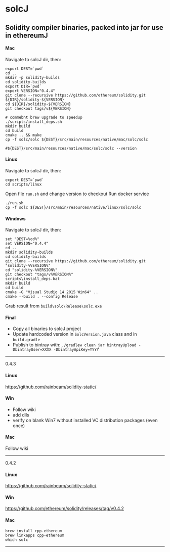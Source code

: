 # solcJ
Solidity compiler binaries, packed into jar for use in ethereumJ
-----
#### Mac

Navigate to solcJ dir, then:

```
export DEST=`pwd`
cd ..
mkdir -p solidity-builds
cd solidity-builds
export DIR=`pwd`
export VERSION="0.4.4"
git clone --recursive https://github.com/ethereum/solidity.git ${DIR}/solidity-${VERSION}
cd ${DIR}/solidity-${VERSION}
git checkout tags/v${VERSION}

# commebnt brew upgrade to speedup
./scripts/install_deps.sh
mkdir build
cd build
cmake .. && make
cp -f solc/solc ${DEST}/src/main/resources/native/mac/solc/solc

#${DEST}/src/main/resources/native/mac/solc/solc --version
```

#### Linux

Navigate to solcJ dir, then:
```
export DEST=`pwd`
cd scripts/linux
```
Open file `run.sh` and change version to checkout
Run docker service
```
./run.sh
cp -f solc ${DEST}/src/main/resources/native/linux/solc/solc

```

#### Windows

Navigate to solcJ dir, then:
```
set "DEST=%cd%"
set VERSION="0.4.4"
cd ..
mkdir solidity-builds
cd solidity-builds
git clone --recursive https://github.com/ethereum/solidity.git "solidity-%VERSION%"
cd "solidity-%VERSION%"
git checkout "tags/v%VERSION%"
scripts\install_deps.bat
mkdir build
cd build
cmake -G "Visual Studio 14 2015 Win64" ..
cmake --build . --config Release

```

Grab result from `build\solc\Release\solc.exe` 


#### Final
 * Copy all binaries to solcJ project
 * Update hardcoded version in `SolcVersion.java` class and in `build.gradle`
 * Publish to bintray with: `./gradlew clean jar bintrayUpload -DbintrayUser=XXXX -DbintrayApiKey=YYYY`

-----
0.4.3

#### Linux
https://github.com/rainbeam/solidity-static/

#### Win
 - Follow wiki
 - add dlls
 - verify on blank Win7 without installed VC distribution packages (even once)

#### Mac

Follow wiki

-----

0.4.2

#### Linux
https://github.com/rainbeam/solidity-static/

#### Win
https://github.com/ethereum/solidity/releases/tag/v0.4.2

#### Mac
```
brew install cpp-ethereum
brew linkapps cpp-ethereum
which solc
```

-----
